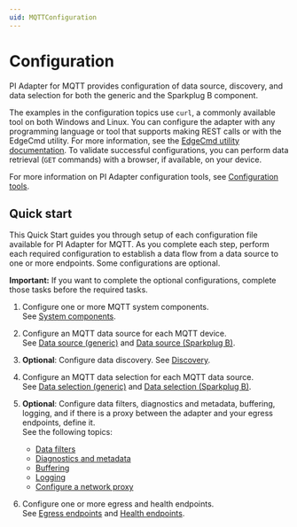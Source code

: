 ```yaml
---
uid: MQTTConfiguration
---
```


# Configuration

PI Adapter for MQTT provides configuration of data source, discovery, and data selection for both the generic and the Sparkplug B component.

The examples in the configuration topics use `curl`, a commonly available tool on both Windows and Linux. You can configure the adapter with any programming language or tool that supports making REST calls or with the EdgeCmd utility. For more information, see the [EdgeCmd utility documentation](https://docs.osisoft.com/bundle/edgecmd/page/index.html). To validate successful configurations, you can perform data retrieval (`GET` commands) with a browser, if available, on your device.

For more information on PI Adapter configuration tools, see [Configuration tools](xref:ConfigurationTools).

## Quick start

This Quick Start guides you through setup of each configuration file available for PI Adapter for MQTT. As you complete each step, perform each required configuration to establish a data flow from a data source to one or more endpoints. Some configurations are optional.

**Important:** If you want to complete the optional configurations, complete those tasks before the required tasks.

1. Configure one or more MQTT system components.<br>See [System components](xref:SystemComponentsConfiguration#configure-system-components).

2. Configure an MQTT data source for each MQTT device.<br>See [Data source (generic)](xref:PIAdapterForMQTTDataSourceConfiguration#configure-mqtt-data-source) and [Data source (Sparkplug B)](xref:PIAdapterForMQTTSparkplugBDataSourceConfiguration#configure-mqtt-sparkplug-b-data-source).

3. **Optional**: Configure data discovery. See [Discovery](xref:DiscoveryConfiguration#configure-discovery).

4. Configure an MQTT data selection for each MQTT data source.<br>See [Data selection (generic)](xref:PIAdapterForMQTTDataSelectionConfiguration#configure-mqtt-data-selection) and [Data selection (Sparkplug B)](xref:PIAdapterForMQTTSparkplugBDataSelectionConfiguration#configure-mqtt-sparkplug-b-data-selection).

5. **Optional**: Configure data filters, diagnostics and metadata, buffering, logging, and if there is a proxy between the adapter and your egress endpoints, define it.<br>See the following topics:

    - [Data filters](xref:DataFiltersConfiguration#configure-data-filters)
    - [Diagnostics and metadata](xref:GeneralConfiguration#configure-general)
    - [Buffering](xref:BufferingConfiguration#configure-buffering)
    - [Logging](xref:LoggingConfiguration#configure-logging)
    - [Configure a network proxy](xref:ConfigureANetworkProxy)

6. Configure one or more egress and health endpoints. <br>See [Egress endpoints](xref:EgressEndpointsConfiguration#configure-egress-endpoints) and [Health endpoints](xref:HealthEndpointConfiguration#configure-health-endpoint).
